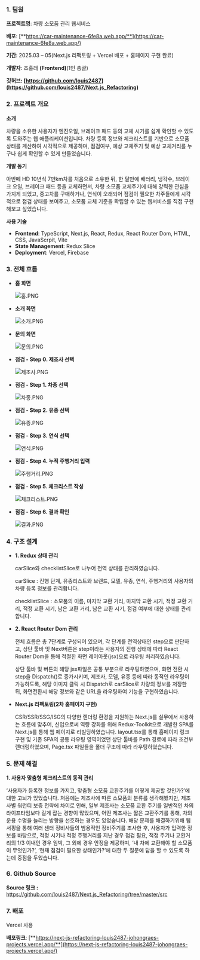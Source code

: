 ### 1. 팀원

**프로젝트명**: 차량 소모품 관리 웹서비스

**배포**: [**https://car-maintenance-6fe8a.web.app/**](https://car-maintenance-6fe8a.web.app/)

**기간**: 2025.03 – 05(Next.js 리팩토링 + Vercel 배포 + 홈페이지 구현 완료)

**개발자**: 조홍래 **(Frontend)**(1인 총괄)

**깃허브: [https://github.com/louis2487](https://github.com/louis2487/Next.js_Refactoring)**



### 2. 프로젝트 개요

**소개**

 차량을 소유한 사용자가 엔진오일, 브레이크 패드 등의 교체 시기를 쉽게 확인할 수 있도록 도와주는 웹 애플리케이션입니다. 차량 등록 정보와 체크리스트를 기반으로 소모품 상태를 계산하여 시각적으로 제공하며, 점검여부, 예상 교체주기 및 예상 교체거리를 누구나 쉽게 확인할 수 있게 만들었습니다.

**개발 동기**

 아반떼 HD 10년식 7만km차를 처음으로 소유한 뒤, 한 달만에 배터리, 냉각수, 브레이크 오일, 브레이크 패드 등을 교체하면서, 차량 소모품 교체주기에 대해 강력한 관심을 가지게 되었고, 중고차를 구매하거나, 연식이 오래되어 점검이 필요한 차주들에게 시각적으로 점검 상태를 보여주고, 소모품 교체 기준을 확립할 수 있는 웹서비스를 직접 구현해보고 싶었습니다.

**사용 기술**

- **Frontend**: TypeScript, Next.js, React, Redux, React Router Dom, HTML, CSS, JavaScrpit, Vite
- **State Management**: Redux Slice
- **Deployment**: Vercel, Firebase



### 3. 전체 흐름

- **홈 화면**
    
    ![홈.PNG](./public/Readme/홈.PNG)
    

- **소개 화면**
    
    ![소개.PNG](./public/Readme/소개.PNG)
    

- **문의 화면**
    
    ![문의.PNG](./public/Readme/문의.PNG)

- **점검 - Step 0. 제조사 선택**
    
    ![제조사.PNG](./public/Readme/제조사.PNG)
    

- **점검 - Step 1. 차종 선택**
    
    ![차종.PNG](./public/Readme/차종.PNG)
    

- **점검 - Step 2. 유종 선택**
    
    ![유종.PNG](./public/Readme/유종.PNG)
    

- **점검 - Step 3. 연식 선택**
    
    ![연식.PNG](./public/Readme/연식.PNG)
    

- **점검 - Step 4. 누적 주행거리 입력**
    
    ![주행거리.PNG](./public/Readme/주행거리.PNG)
    

- **점검 - Step 5. 체크리스트 작성**
    
    ![체크리스트.PNG](./public/Readme/체크리스트.PNG)
    

- **점검 - Step 6. 결과 확인**
    
    ![결과.PNG](./public/Readme/결과.PNG)



### 4. 구조 설계

 - **1. Redux 상태 관리**
    
    carSlice와 checklistSlice로 나누어 전역 상태를 관리하였습니다.
    
    carSlice : 진행 단계, 유종리스트와 브랜드, 모델, 유종, 연식, 주행거리의 사용자의 차량 등록 정보를 관리합니다.
    
    checklistSlice : 소모품의 이름, 마지막 교환 거리, 마지막 교환 시기, 적정 교환 거리, 적정 교환 시기, 남은 교환 거리, 남은 교환 시기, 점검 여부에 대한 상태를 관리합니다.
    

 - **2. React Router Dom 관리**
    
    전체 흐름은 총 7단계로 구성되어 있으며, 각 단계를 전역상태인 step으로 판단하고, 상단 툴바 및     Next버튼은 step이라는 사용자의 진행 상태에 따라 React Router Dom을 통해 적절한 화면 레이아웃(jsx)으로  라우팅 처리하였습니다.
    
    상단 툴바 및 버튼의 해당 jsx파일은 공통 부분으로 라우팅하였으며, 화면 전환 시 step을 Dispatch()로 증가시키며, 제조사, 모델, 유종 등에 따라 동적인 라우팅이 가능하도록, 해당 이미지 클릭 시 Dispatch로 carSlice로 차량의 정보를 저장한 뒤, 화면전환시 해당 정보와 같은 URL을 라우팅하여 기능을 구현하였습니다.


 - **Next.js 리팩토링(2차 홈페이지 구현)**

     CSR/SSR/SSG/ISG의 다양한 렌더링 환경을 지원하는 Next.js를 실무에서 사용하는 흐름에 맞추어, 신입으로써 역량 강화를 위해 Redux-Toolkit으로 개발한 SPA를 Next.js를 통해 웹 페이지로 리빌딩하였습니다. layout.tsx를 통해 홈페이지 링크 구현 및 기존 SPA의 공통 라우팅 영역이었던 상단 툴바를 Path 경로에 따라 조건부 랜더링하였으며, Page.tsx 파일들을 폴더 구조에 따라 라우팅하였습니다.



### 5. 문제 해결

 **1. 사용자 맞춤형 체크리스트의 동적 관리**

 ‘사용자가 등록한 정보를 가지고, 맞춤형 소모품 교환주기를 어떻게 제공할 것인가?’에 대한 고뇌가 있었습니다. 처음에는 제조사에 따른 소모품의 분류를 생각해봤지만,  제조사별 워런티 보증 전략에 차이로 인해, 일부 제조사는 소모품 교환 주기를 일반적인 차의 라이프타임보다 길게 잡는 경향이 많았으며, 어떤 제조사는 짧은 교환주기를 통해, 차의 운용 수명을 늘리는 방향을 선호하는 경우도 있었습니다. 해당 문제를 해결하기위해 웹서핑을 통해 여러 센터 정비사들의 범용적인 정비주기를 조사한 후, 사용자가 입력한 정보를 바탕으로, 적정 시기나 적정 주행거리를 지난 경우 점검 필요, 적정 주기나 교환거리의 1/3 이내인 경우 임박, 그 외에 경우 안정을 제공하며, ‘내 차에 교환해야 할 소모품이 무엇인가?’, ‘현재 점검이 필요한 상태인가?’에 대한 두 질문에 답을 할 수 있도록 하는데 중점을 두었습니다.



### 6. Github Source

 **Source 링크 :** https://github.com/louis2487/Next.js_Refactoring/tree/master/src



### 7. 배포

Vercel 사용

 **배포링크**: [**https://next-js-refactoring-louis2487-johongraes-projects.vercel.app/**](https://next-js-refactoring-louis2487-johongraes-projects.vercel.app/)
